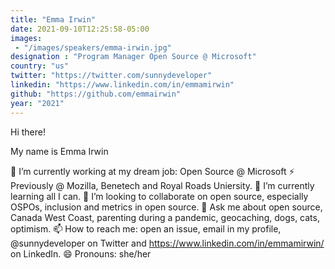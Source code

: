 ```yaml
---
title: "Emma Irwin"
date: 2021-09-10T12:25:58-05:00
images:
 - "/images/speakers/emma-irwin.jpg"
designation : "Program Manager Open Source @ Microsoft"
country: "us"
twitter: "https://twitter.com/sunnydeveloper"
linkedin: "https://www.linkedin.com/in/emmamirwin"
github: "https://github.com/emmairwin"
year: "2021"
---
```


Hi there!

My name is Emma Irwin

🔭 I’m currently working at my dream job: Open Source @ Microsoft
⚡ Previously @ Mozilla, Benetech and Royal Roads Uniersity.
🌱 I’m currently learning all I can.
👯 I’m looking to collaborate on open source, especially OSPOs, inclusion and metrics in open source.
💬 Ask me about open source, Canada West Coast, parenting during a pandemic, geocaching, dogs, cats, optimism.
📫 How to reach me: open an issue, email in my profile, @sunnydeveloper on Twitter and https://www.linkedin.com/in/emmamirwin/ on LinkedIn.
😄 Pronouns: she/her